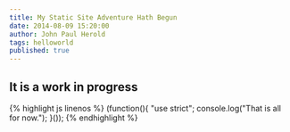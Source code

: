 ```yaml
---
title: My Static Site Adventure Hath Begun
date: 2014-08-09 15:20:00 
author: John Paul Herold
tags: helloworld
published: true
---
```


## It is a work in progress
{% highlight js linenos %}
(function(){
	"use strict";
	console.log("That is all for now.");
}());
{% endhighlight %}

